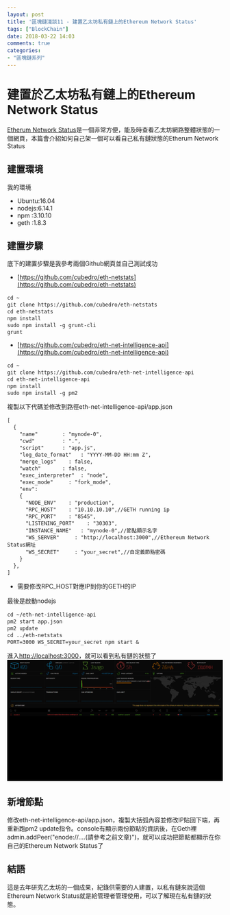 ```yaml
---
layout: post
title: '區塊鏈淺談11 - 建置乙太坊私有鏈上的Ethereum Network Status'
tags: ["BlockChain"]
date: 2018-03-22 14:03
comments: true
categories: 
- "區塊鏈系列"
---
```

# 建置於乙太坊私有鏈上的Ethereum Network Status
[Etherum Network Status](https://hyperledger-fabric.readthedocs.io/en/release-1.0/)是一個非常方便，能及時查看乙太坊網路整體狀態的一個網頁，本篇會介紹如何自己架一個可以看自己私有鏈狀態的Etherum Network Status

## 建置環境
我的環境
 * Ubuntu:16.04
 * nodejs:6.14.1
 * npm   :3.10.10
 * geth  :1.8.3

## 建置步驟
底下的建置步驟是我參考兩個Github網頁並自己測試成功
 * [https://github.com/cubedro/eth-netstats](https://github.com/cubedro/eth-netstats)
```
cd ~
git clone https://github.com/cubedro/eth-netstats
cd eth-netstats
npm install
sudo npm install -g grunt-cli
grunt
```
<!--more-->
  * [https://github.com/cubedro/eth-net-intelligence-api](https://github.com/cubedro/eth-net-intelligence-api)
```
cd ~
git clone https://github.com/cubedro/eth-net-intelligence-api
cd eth-net-intelligence-api
npm install
sudo npm install -g pm2
```
複製以下代碼並修改到路徑eth-net-intelligence-api/app.json
```
[
  {
    "name"        : "mynode-0",
    "cwd"         : ".",
    "script"      : "app.js",
    "log_date_format"   : "YYYY-MM-DD HH:mm Z",
    "merge_logs"    : false,
    "watch"       : false,
    "exec_interpreter"  : "node",
    "exec_mode"     : "fork_mode",
    "env":
    {
      "NODE_ENV"    : "production",
      "RPC_HOST"    : "10.10.10.10",//GETH running ip
      "RPC_PORT"    : "8545",
      "LISTENING_PORT"    : "30303",
      "INSTANCE_NAME"   : "mynode-0",//節點顯示名字
      "WS_SERVER"     : "http://localhost:3000",//Ethereum Network Status網址
      "WS_SECRET"     : "your_secret",//自定義節點密碼
    }
  },
]
```
 * 需要修改RPC_HOST對應IP到你的GETH的IP

最後是啟動nodejs
```
cd ~/eth-net-intelligence-api
pm2 start app.json
pm2 update
cd ../eth-netstats
PORT=3000 WS_SECRET=your_secret npm start &
```
進入[http://localhost:3000](http://localhost:3000)，就可以看到私有鏈的狀態了
![](/wp-content/uploads/2018/4/ethstats.PNG)

## 新增節點
修改eth-net-intelligence-api/app.json，複製大括弧內容並修改IP貼回下端，再重新跑pm2 update指令。console有顯示兩份節點的資訊後，在Geth裡admin.addPeer("enode://....(請參考之前文章)")，就可以成功把節點都顯示在你自己的Ethereum Network Status了

## 結語
這是去年研究乙太坊的一個成果，紀錄供需要的人建置，以私有鏈來說這個Ethereum Network Status就是給管理者管理使用，可以了解現在私有鏈的狀態。